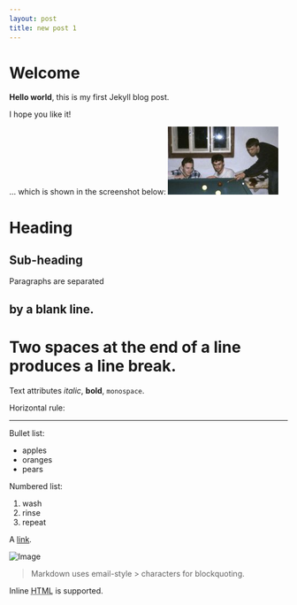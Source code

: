 ```yaml
---
layout: post
title: new post 1
---
```


# Welcome

**Hello world**, this is my first Jekyll blog post.

I hope you like it!

... which is shown in the screenshot below:
![My helpful screenshot](/assets/screenshot.jpg)

Heading
=======

## Sub-heading

Paragraphs are separated
## by a blank line.

Two spaces at the end of a line  
produces a line break.
======================

Text attributes _italic_, 
**bold**, `monospace`.

Horizontal rule:

---

Bullet list:

  * apples
  * oranges
  * pears

Numbered list:

  1. wash
  2. rinse
  3. repeat

A [link](http://example.com).

![Image](Icon-pictures.png "icon")

> Markdown uses email-style > characters for blockquoting.

Inline <abbr title="Hypertext Markup Language">HTML</abbr> is supported.
